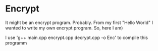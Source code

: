 # Encrypt
It might be an encrypt program. Probably.
  From my first "Hello World" I wanted to write my own encrypt program.
So, here I am)

I use 'g++ main.cpp encrypt.cpp decrypt.cpp -o Enc' to compile this programm
